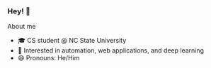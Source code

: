 ### Hey! 👋

About me
- 🎓 CS student @ NC State University 
- 🔬 Interested in automation, web applications, and deep learning
- 😄 Pronouns: He/Him
